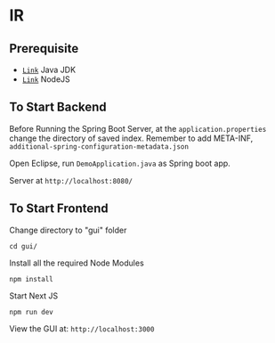 # IR


## Prerequisite
*   [`Link`](https://www.oracle.com/sg/java/technologies/downloads/) Java JDK
*   [`Link`](https://nodejs.org/en) NodeJS


## To Start Backend
Before Running the Spring Boot Server, at the `application.properties` change the directory of saved index.
Remember to add META-INF, `additional-spring-configuration-metadata.json`

Open Eclipse, run `DemoApplication.java` as Spring boot app.

Server at `http://localhost:8080/`

## To Start Frontend
Change directory to "gui" folder

```
cd gui/
```

Install all the required Node Modules

```
npm install
```

Start Next JS

```
npm run dev
```

View the GUI at: `http://localhost:3000`
